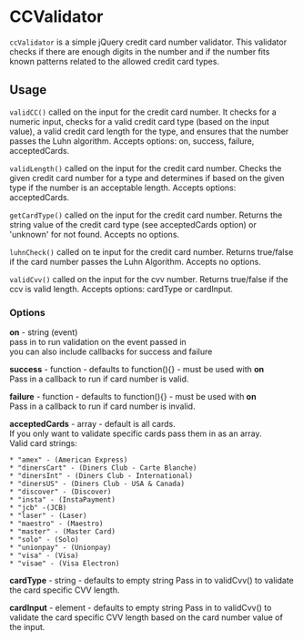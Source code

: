 CCValidator
===========
`ccValidator` is a simple jQuery credit card number validator.
This validator checks if there are enough digits in the number and if the number fits known patterns related to the allowed credit card types.

Usage
-----
`validCC()` called on the input for the credit card number. It checks for a numeric input, checks for a valid credit card type (based on the input value), a valid credit card length for the type, and ensures that the number passes the Luhn algorithm. Accepts options: on, success, failure, acceptedCards.  

`validLength()` called on the input for the credit card number. Checks the given credit card number for a type and determines if based on the given type if the number is an acceptable length. Accepts options: acceptedCards.  

`getCardType()` called on the input for the credit card number. Returns the string value of the credit card type (see acceptedCards option) or 'unknown' for not found. Accepts no options.  

`luhnCheck()` called on te input for the credit card number. Returns true/false if the card number passes the Luhn Algorithm. Accepts no options.

`validCvv()` called on the input for the cvv number. Returns true/false if the ccv is valid length. Accepts options: cardType or cardInput. 


### Options ###
 
**on** - string (event)  
pass in to run validation on the event passed in  
you can also include callbacks for success and failure  

**success** - function - defaults to function(){} - must be used with **on**  
Pass in a callback to run if card number is valid.

**failure** - function - defaults to function(){} - must be used with **on**   
Pass in a callback to run if card number is invalid.

**acceptedCards** - array - default is all cards.  
If you only want to validate specific cards pass them in as an array.  
Valid card strings:

	* "amex" - (American Express)
	* "dinersCart" - (Diners Club - Carte Blanche)
	* "dinersInt" - (Diners Club - International)
	* "dinersUS" - (Diners Club - USA & Canada)
	* "discover" - (Discover)
	* "insta" - (InstaPayment)
	* "jcb" -(JCB)
	* "laser" - (Laser)
	* "maestro" - (Maestro)
	* "master" - (Master Card)
	* "solo" - (Solo)
	* "unionpay" - (Unionpay)
	* "visa" - (Visa)
	* "visae" - (Visa Electron)

**cardType** - string  - defaults to empty string
Pass in to validCvv() to validate the card specific CVV length.  

**cardInput** - element - defaults to empty string
Pass in to validCvv() to validate the card specific CVV length based on the card number value of the input.